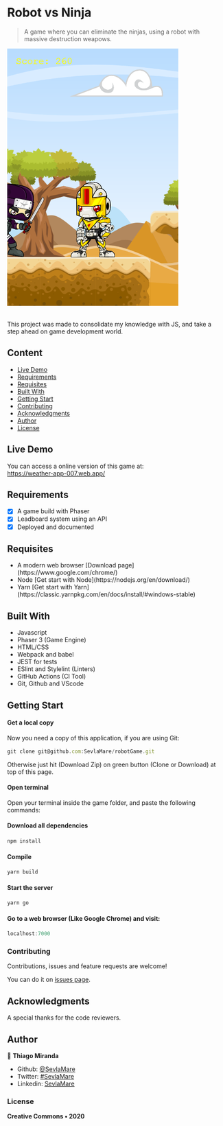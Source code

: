 # Robot vs Ninja
> A game where you can eliminate the ninjas, using a robot with massive destruction weapows.

![screenshot](doc/screenshot.png)

<br>This project was made to consolidate my knowledge with JS, and take a step ahead on game development world.<br>

## Content

* [Live Demo](#live-demo)
* [Requirements](#requirements)
* [Requisites](#built-with)
* [Built With](#built-with)
* [Getting Start](#getting-start)
* [Contributing](#contributing)
* [Acknowledgments](#acknowledgments)
* [Author](#author)
* [License](#license)

## Live Demo
You can access a online version of this game at:<br>
https://weather-app-007.web.app/

## Requirements
- [x] A game build with Phaser 
- [x] Leadboard system using an API
- [x] Deployed and documented

## Requisites
<ul>
  <li>A modern web browser [Download page](https://www.google.com/chrome/)</li>
  <li>Node [Get start with Node](https://nodejs.org/en/download/)</li>
  <li>Yarn [Get start with Yarn](https://classic.yarnpkg.com/en/docs/install/#windows-stable)</li>
</ul>

## Built With

- Javascript<br>
- Phaser 3 (Game Engine)<br>
- HTML/CSS <br>
- Webpack and babel <br>
- JEST for tests <br>
- ESlint and Stylelint (Linters) <br>
- GitHub Actions (CI Tool) <br>
- Git, Github and VScode <br>


## Getting Start

#### Get a local copy
Now you need a copy of this application, if you are using Git:
```js
git clone git@github.com:SevlaMare/robotGame.git
```
Otherwise just hit (Download Zip) on green button (Clone or Download) at top of this page.

#### Open terminal
Open your terminal inside the game folder, and paste the following commands:

#### Download all dependencies
```js
npm install
```

#### Compile
```js
yarn build
```

#### Start the server
```js
yarn go
```

#### Go to a web browser (Like Google Chrome) and visit:
```js
localhost:7000
```

### Contributing

Contributions, issues and feature requests are welcome!

You can do it on [issues page](issues/).

## Acknowledgments

A special thanks for the code reviewers.

## Author

👤 **Thiago Miranda**

- Github: [@SevlaMare](https://github.com/SevlaMare)
- Twitter: [#SevlaMare](https://twitter.com/SevlaMare)
- Linkedin: [SevlaMare](https://www.linkedin.com/in/sevla-mare)

### License
<strong>Creative Commons • 2020</strong>
